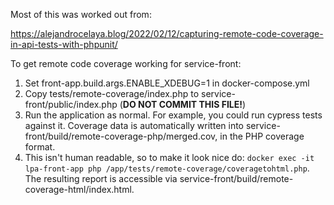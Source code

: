 Most of this was worked out from:

https://alejandrocelaya.blog/2022/02/12/capturing-remote-code-coverage-in-api-tests-with-phpunit/

To get remote code coverage working for service-front:

1. Set front-app.build.args.ENABLE_XDEBUG=1 in docker-compose.yml
2. Copy tests/remote-coverage/index.php to service-front/public/index.php (**DO NOT COMMIT THIS FILE!**)
3. Run the application as normal. For example, you could run cypress tests against it. Coverage data is automatically written into service-front/build/remote-coverage-php/merged.cov, in the PHP coverage format.
4. This isn't human readable, so to make it look nice do: `docker exec -it lpa-front-app php /app/tests/remote-coverage/coveragetohtml.php`. The resulting report is accessible via service-front/build/remote-coverage-html/index.html.
